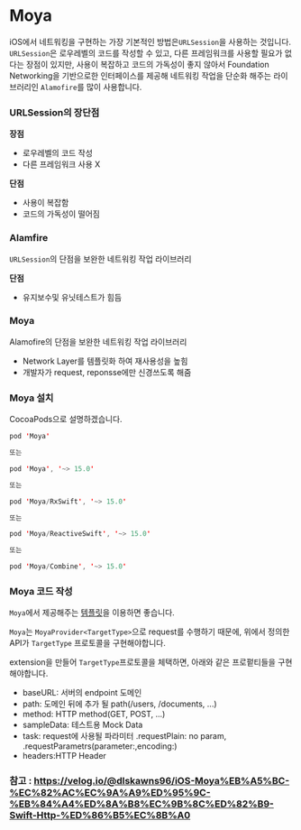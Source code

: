 # Moya

iOS에서 네트워킹을 구현하는 가장 기본적인 방법은`URLSession`을 사용하는 것입니다.
`URLSession`은 로우레벨의 코드를 작성할 수 있고, 다른 프레임워크를 사용할 필요가 없다는 장점이 있지만, 사용이 복잡하고 코드의 가독성이 좋지 않아서 Foundation Networking을 기반으로한 인터페이스를 제공해 네트워킹 작업을 단순화 해주는 라이브러리인 `Alamofire`를 많이 사용합니다.

### URLSession의 장단점
**장점**
* 로우레벨의 코드 작성
* 다른 프레임워크 사용 X

**단점**
* 사용이 복잡함
* 코드의 가독성이 떨어짐

### Alamfire
`URLSession`의 단점을 보완한 네트워킹 작업 라이브러리

**단점**
* 유지보수및 유닛테스트가 힘듬

### Moya
Alamofire의 단점을 보완한 네트워킹 작업 라이브러리
* Network Layer를 템플릿화 하여 재사용성을 높힘
* 개발자가 request, reponsse에만 신경쓰도록 해줌

### Moya 설치
CocoaPods으로 설명하겠습니다.
```swift
pod 'Moya'

또는

pod 'Moya', '~> 15.0'

또는

pod 'Moya/RxSwift', '~> 15.0'

또는

pod 'Moya/ReactiveSwift', '~> 15.0'

또는

pod 'Moya/Combine', '~> 15.0'
```

### Moya 코드 작성

`Moya`에서 제공해주는 <a href="https://github.com/Moya/Moya/blob/master/docs/Examples/Basic.md">템플릿</a>을 이용하면 좋습니다.

`Moya`는 `MoyaProvider<TargetType>`으로 request를 수행하기 때문에, 위에서 정의한 API가 `TargetType` 프로토콜을 구현해야합니다.

extension을 만들어 `TargetType`프로토콜을 체택하면, 아래와 같은 프로펕티들을 구현 해야합니다.

* baseURL: 서버의 endpoint 도메인
* path: 도메인 뒤에 추가 될 path(/users, /documents, ...)
* method: HTTP method(GET, POST, ...)
* sampleData: 테스트용 Mock Data
* task: request에 사용될 파라미터 .requestPlain: no param, .requestParametrs(parameter:,encoding:)
* headers:HTTP Header



### 참고 : https://velog.io/@dlskawns96/iOS-Moya%EB%A5%BC-%EC%82%AC%EC%9A%A9%ED%95%9C-%EB%84%A4%ED%8A%B8%EC%9B%8C%ED%82%B9-Swift-Http-%ED%86%B5%EC%8B%A0
